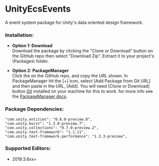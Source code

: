 # UnityEcsEvents
A event system package for Unity's data oriented design framework.

### Installation:

- **Option 1: Download**  
Download the package by clicking the "Clone or Download" button on the GitHub repo then select "Download Zip". Extract it to your project's \Packages\ folder.

- **Option 2: PackageManager**  
Click the on the GitHub repo, and copy the URL shown. In PackageManager hit the [+] icon,  select [Add Package from Git URL] and then paste in the URL, [Add]. You will need [Clone or Download] button [Git](https://git-scm.com/ "Git") installed on your machine for this to work. for more info see the  [PackageManager docs](https://docs.unity3d.com/Manual/upm-ui-giturl.html "PackageManager docs").

### Package Dependencies:

    "com.unity.entities": "0.8.0-preview.8",
    "com.unity.burst": "1.3.0-preview.7",
    "com.unity.collections": "0.7.0-preview.2",
    "com.unity.test-framework": "1.1.11",
    "com.unity.test-framework.performance": "1.3.3-preview",
    
### Supported Editors:

  * 2019.3.6xx+
